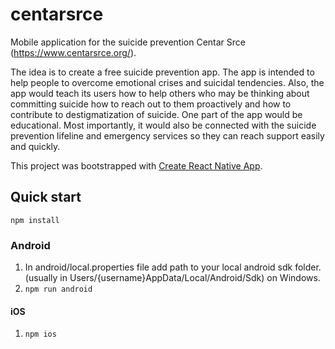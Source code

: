 # centarsrce

Mobile application for the suicide prevention Centar Srce (https://www.centarsrce.org/).

The idea is to create a free suicide prevention app. The app is intended to help people to overcome emotional crises and suicidal tendencies. Also, the app would teach its users how to help others who may be thinking about committing suicide how to reach out to them proactively and how to contribute to destigmatization of suicide. One part of the app would be educational. Most importantly, it would also be connected with the suicide prevention lifeline and emergency services so they can reach support easily and quickly.

This project was bootstrapped with [Create React Native App](https://github.com/react-community/create-react-native-app).

## Quick start
`npm install`

### Android
1. In android/local.properties file add path to your local android sdk folder. (usually in Users/{username}AppData/Local/Android/Sdk) on Windows.
2. `npm run android`

#### iOS
1. `npm ios`
